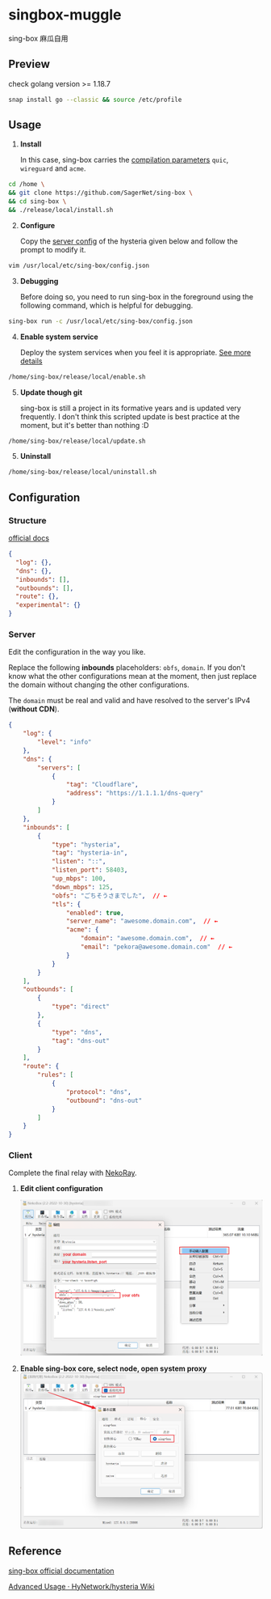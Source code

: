 # singbox-muggle
sing-box 麻瓜自用

## Preview

check golang version >= 1.18.7

```bash
snap install go --classic && source /etc/profile
```

## Usage

1. **Install**

   In this case, sing-box carries the [compilation parameters](https://github.com/SagerNet/sing-box/blob/16d959e6770932e88608cb3487b87f7c21eab103/release/local/install.sh#L13) `quic`, `wireguard` and `acme`.

```bash
cd /home \
&& git clone https://github.com/SagerNet/sing-box \
&& cd sing-box \
&& ./release/local/install.sh
```

2. **Configure**

   Copy the [server config](#tempalte) of the hysteria given below and follow the prompt to modify it.

```bash
vim /usr/local/etc/sing-box/config.json
```

3. **Debugging**

   Before doing so, you need to run sing-box in the foreground using the following command, which is helpful for debugging.

```bash
sing-box run -c /usr/local/etc/sing-box/config.json
```

4. **Enable system service**

   Deploy the system services when you feel it is appropriate.  [See more details](https://sing-box.sagernet.org/examples/linux-server-installation/)

```bash
/home/sing-box/release/local/enable.sh
```

5. **Update though git**

   sing-box is still a project in its formative years and is updated very frequently. I don't think this scripted update is best practice at the moment, but it's better than nothing :D

```bash
/home/sing-box/release/local/update.sh
```

5. **Uninstall**

```bash
/home/sing-box/release/local/uninstall.sh
```

## Configuration

### Structure

[official docs](https://sing-box.sagernet.org/configuration/outbound/hysteria/)

```json
{
  "log": {},
  "dns": {},
  "inbounds": [],
  "outbounds": [],
  "route": {},
  "experimental": {}
}
```

### Server

<span id='tempalte'></span>

Edit the configuration in the way you like.  

Replace the following **inbounds** placeholders: `obfs`, `domain`. If you don't know what the other configurations mean at the moment, then just replace the domain without changing the other configurations. 

The `domain` must be real and valid and have resolved to the server's IPv4 (**without CDN**). 

```json
{
    "log": {
        "level": "info"
    },
    "dns": {
        "servers": [
            {
                "tag": "Cloudflare",
                "address": "https://1.1.1.1/dns-query"
            }
        ]
    },
    "inbounds": [
        {
            "type": "hysteria",
            "tag": "hysteria-in",
            "listen": "::",
            "listen_port": 58403,
            "up_mbps": 100,
            "down_mbps": 125,
            "obfs": "ごちそうさまでした",  // ←
            "tls": {
                "enabled": true,
                "server_name": "awesome.domain.com",  // ←
                "acme": {
                    "domain": "awesome.domain.com",  // ←
                    "email": "pekora@awesome.domain.com"  // ←
                }
            }
        }
    ],
    "outbounds": [
        {
            "type": "direct"
        },
        {
            "type": "dns",
            "tag": "dns-out"
        }
    ],
    "route": {
        "rules": [
            {
                "protocol": "dns",
                "outbound": "dns-out"
            }
        ]
    }
}
```

### Client

Complete the final relay with [NekoRay](https://github.com/MatsuriDayo/nekoray). 

1. **Edit client configuration**

   ![image-20221102041835520](./docs/image-20221102041835520.png)

2. **Enable sing-box core, select node, open system proxy** ![image-20221102041212854](./docs/image-20221102041212854-16673343144372.png)

## Reference

[sing-box official documentation](https://sing-box.sagernet.org/examples/linux-server-installation/#other-commands)

[Advanced Usage · HyNetwork/hysteria Wiki](https://github.com/HyNetwork/hysteria/wiki/Advanced-Usage)
